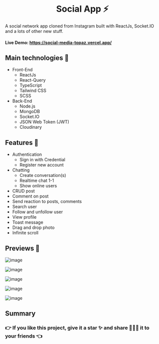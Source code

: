 <h1 align='center'><strong>Social App ⚡</strong></h1>

<p>A social network app cloned from Instagram built with ReactJs, Socket.IO and a lots of other new stuff.</p>

#### **Live Demo:** https://social-media-topaz.vercel.app/

## **Main technologies 📝**

- Front-End
  - ReactJs
  - React-Query
  - TypeScript
  - Tailwind CSS
  - SCSS
- Back-End
  - Node.js
  - MongoDB
  - Socket.IO
  - JSON Web Token (JWT)
  - Cloudinary

## **Features 🚀**

- Authentication
  - Sign in with Credential
  - Register new account
- Chatting
  - Create conversation(s)
  - Realtime chat 1-1
  - Show online users
- CRUD post
- Comment on post
- Send reaction to posts, comments
- Search user
- Follow and unfollow user
- View profile
- Toast message
- Drag and drop photo
- Infinite scroll

## **Previews 📁**

![image](https://user-images.githubusercontent.com/70432453/169486622-116a2c27-bd0e-4a74-96c5-407e12b4131d.png)

![image](https://user-images.githubusercontent.com/70432453/169486800-e1968142-985a-4e15-9930-8463964177a8.png)

![image](https://user-images.githubusercontent.com/70432453/169487737-342fdabd-c84b-41bd-b468-4ca35dd1abde.png)

![image](https://user-images.githubusercontent.com/70432453/169488501-ddbcf422-8a3e-48fe-856c-edde73b02a11.png)

![image](https://user-images.githubusercontent.com/70432453/169489742-3f4b5df6-9760-49d5-bea3-6114cc7fda7a.png)

## Summary

### 👉 If you like this project, give it a star ✨ and share 👨🏻‍💻 it to your friends 👈
